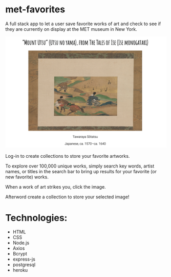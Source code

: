 # met-favorites
A full stack app to let a user save favorite works of art and check to see if they are currently on display at the MET museum in New York.

<img src= "static/pics/artwork-single.png" alt="Screenshot-single-artwork"/>

Log-in to create collections to store your favorite artworks.

To explore over 100,000 unique works, simply search key words, artist names, or titles in the search bar to bring up results for your favorite (or new favorite) works.

When a work of art strikes you, click the image.

Afterword create a collection to store your selected image!

# Technologies:


* HTML
* CSS
* Node.js
* Axios
* Bcrypt
* express-js
* postgresql
* heroku

